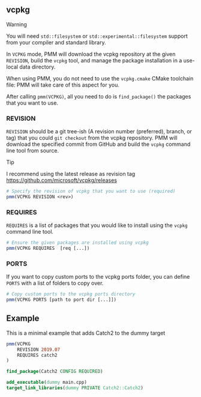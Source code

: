 vcpkg
----------
> [!WARNING]
> You will need `std::filesystem` or `std::experimental::filesystem` support from your
compiler and standard library.

In `VCPKG` mode, PMM will download the vcpkg repository at the given
`REVISION`, build the `vcpkg` tool, and manage the package installation in a
use-local data directory.

When using PMM, you do not need to use the `vcpkg.cmake` CMake toolchain
file: PMM will take care of this aspect for you.

After calling `pmm(VCPKG)`, all you need to do is `find_package()` the
packages that you want to use. 

### REVISION
`REVISION` should be a git tree-ish (A revision number (preferred), branch,
or tag) that you could `git checkout` from the vcpkg repository. PMM will
download the specified commit from GitHub and build the `vcpkg` command line
tool from source. 

> [!TIP]
> I recommend using the latest release as revision tag  
> https://github.com/microsoft/vcpkg/releases

```cmake
# Specify the revision of vcpkg that you want to use (required)
pmm(VCPKG REVISION <rev>)
```

### REQUIRES
`REQUIRES` is a list of packages that you would like to install using the
`vcpkg` command line tool.
```cmake
# Ensure the given packages are installed using vcpkg
pmm(VCPKG REQUIRES  [req [...])
```

### PORTS
 If you want to copy custom ports to the vcpkg ports folder, you can define `PORTS` with a list of folders to copy over.
```cmake
# Copy custom ports to the vcpkg ports directory
pmm(VCPKG PORTS [path to port dir [...]])
```   


## Example

This is a minimal example that adds Catch2 to the dummy target

```cmake
pmm(VCPKG
    REVISION 2019.07
    REQUIRES catch2
)

find_package(Catch2 CONFIG REQUIRED)

add_executable(dummy main.cpp)
target_link_libraries(dummy PRIVATE Catch2::Catch2)
```   

